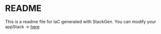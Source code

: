# README
This is a readme file for IaC generated with StackGen.
You can modify your appStack -> [here](http://main.dev.stackgen.com/appstacks/e6ff9717-ed21-4606-843e-7d8ca2c7a98f)
